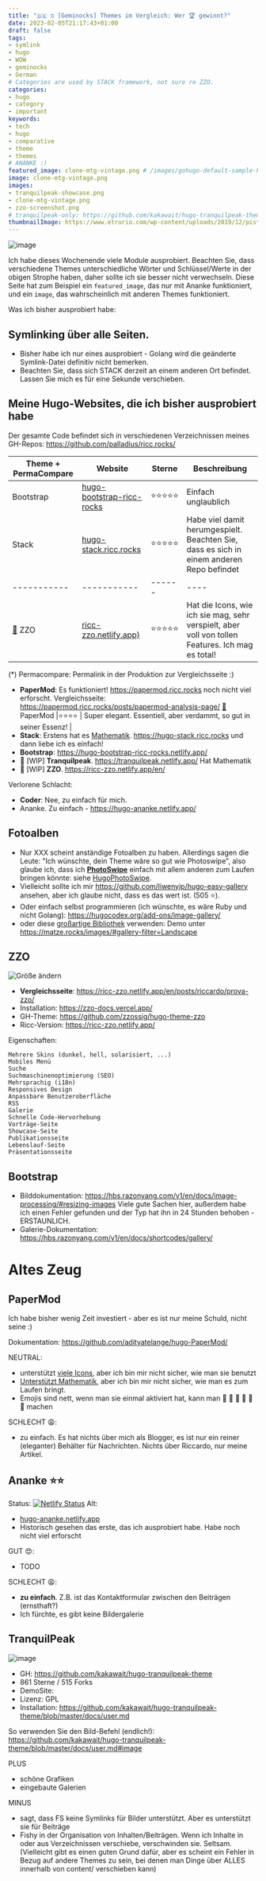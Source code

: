 ```yaml
---
title: "🇩🇪 ♊ [Geminocks] Themes im Vergleich: Wer 🏆 gewinnt?"
date: 2023-02-05T21:17:43+01:00
draft: false
tags:
- symlink
- hugo
- WOW
- geminocks
- German
# Categories are used by STACK framework, not sure re ZZO.
categories:
- hugo
- category
- important
keywords:
- tech
- hugo
- comparative
- theme
- themes
# ANANKE :)
featured_image: clone-mtg-vintage.png # /images/gohugo-default-sample-hero-image.jpg
image: clone-mtg-vintage.png
images:
- tranquilpeak-showcase.png
- clone-mtg-vintage.png
- zzo-screenshot.png
# tranquilpeak-only: https://github.com/kakawait/hugo-tranquilpeak-theme/blob/master/docs/user.md#image
thumbnailImage: https://www.etrurio.com/wp-content/uploads/2019/12/pistacchi-scaled.jpg
---
```


![image](clone-mtg-vintage.png)



Ich habe dieses Wochenende viele Module ausprobiert. Beachten Sie, dass verschiedene Themes unterschiedliche Wörter und Schlüssel/Werte in der obigen Strophe haben, daher sollte ich sie besser nicht verwechseln.
Diese Seite hat zum Beispiel ein `featured_image`, das nur mit Ananke funktioniert, und ein `image`, das wahrscheinlich mit anderen Themes funktioniert.

Was ich bisher ausprobiert habe:

## Symlinking über alle Seiten.

* Bisher habe ich nur eines ausprobiert - Golang wird die geänderte Symlink-Datei definitiv nicht bemerken.
* Beachten Sie, dass sich STACK derzeit an einem anderen Ort befindet. Lassen Sie mich es für eine Sekunde verschieben.

## Meine Hugo-Websites, die ich bisher ausprobiert habe

Der gesamte Code befindet sich in verschiedenen Verzeichnissen meines GH-Repos: https://github.com/palladius/ricc.rocks/

| Theme + PermaCompare | Website     | Sterne |  Beschreibung |
| ----------- | ----------- | ------ | ---- |
| Bootstrap   | [hugo-bootstrap-ricc-rocks](https://hugo-bootstrap-ricc-rocks.netlify.app/) | ⭐️⭐️⭐️⭐️⭐️ | Einfach unglaublich |
| Stack       | [hugo-stack.ricc.rocks](https://hugo-stack.ricc.rocks) |⭐️⭐️⭐️⭐️⭐️ | Habe viel damit herumgespielt. Beachten Sie, dass es sich in einem anderen Repo befindet |
| ----------- | ----------- | ------ | ----  |
| [🙉](https://ricc-zzo.netlify.app/en/posts/riccardo/prova-zzo/) ZZO         | [ricc-zzo.netlify.app)](https://ricc-zzo.netlify.app/en/) | ⭐️⭐️⭐️⭐️⭐️ | Hat die Icons, wie ich sie mag, sehr verspielt, aber voll von tollen Features. Ich mag es total!  |

(*) Permacompare: Permalink in der Produktion zur Vergleichsseite :)

* **PaperMod**: Es funktioniert! https://papermod.ricc.rocks	 noch nicht viel erforscht. Vergleichsseite: https://papermod.ricc.rocks/posts/papermod-analysis-page/  [🙉](https://ricc.rocks/posts/papermod-analysis-page/) PaperMod |⭐️⭐️⭐️⭐️   | Super elegant. Essentiell, aber verdammt, so gut in seiner Essenz! |
* **Stack**: Erstens hat es [Mathematik](https://dev.stack.jimmycai.com/p/math-typesetting/). https://hugo-stack.ricc.rocks  und dann liebe ich es einfach!
* **Bootstrap**: https://hugo-bootstrap-ricc-rocks.netlify.app/
* 🚧 [WIP] **Tranquilpeak**.  https://tranquilpeak.netlify.app/ Hat Mathematik
* 🚧 [WIP] **ZZO**. https://ricc-zzo.netlify.app/en/

Verlorene Schlacht:

* **Coder**: Nee, zu einfach für mich.
* Ananke. Zu einfach - https://hugo-ananke.netlify.app/

## Fotoalben

* Nur XXX scheint anständige Fotoalben zu haben. Allerdings sagen die Leute: "Ich wünschte, dein Theme wäre so gut wie Photoswipe", also glaube ich, dass ich [**PhotoSwipe**](https://photoswipe.com/) einfach mit allem anderen zum Laufen bringen könnte: siehe [HugoPhotoSwipe](https://github.com/GjjvdBurg/HugoPhotoSwipe).
* Vielleicht sollte ich mir https://github.com/liwenyip/hugo-easy-gallery ansehen, aber ich glaube nicht, dass es das wert ist. (505 ⭐️).
* Oder einfach selbst programmieren (ich wünschte, es wäre Ruby und nicht Golang): https://hugocodex.org/add-ons/image-gallery/
* oder diese [großartige Bibliothek](https://github.com/mfg92/hugo-shortcode-gallery) verwenden: Demo unter https://matze.rocks/images/#gallery-filter=Landscape



## ZZO

![Größe ändern](zzo-screenshot.png?width=300px)

* **Vergleichsseite**: https://ricc-zzo.netlify.app/en/posts/riccardo/prova-zzo/
* Installation: https://zzo-docs.vercel.app/
* GH-Theme: https://github.com/zzossig/hugo-theme-zzo
* Ricc-Version: https://ricc-zzo.netlify.app/

Eigenschaften:

```
Mehrere Skins (dunkel, hell, solarisiert, ...)
Mobiles Menü
Suche
Suchmaschinenoptimierung (SEO)
Mehrsprachig (i18n)
Responsives Design
Anpassbare Benutzeroberfläche
RSS
Galerie
Schnelle Code-Hervorhebung
Vorträge-Seite
Showcase-Seite
Publikationsseite
Lebenslauf-Seite
Präsentationsseite
```




## Bootstrap

* Bilddokumentation: https://hbs.razonyang.com/v1/en/docs/image-processing/#resizing-images Viele gute Sachen hier, außerdem habe ich einen Fehler gefunden und der Typ hat ihn in 24 Stunden behoben - ERSTAUNLICH.
* Galerie-Dokumentation: https://hbs.razonyang.com/v1/en/docs/shortcodes/gallery/




# Altes Zeug

## PaperMod

Ich habe bisher wenig Zeit investiert - aber es ist nur meine Schuld, nicht seine :)

Dokumentation: https://github.com/adityatelange/hugo-PaperMod/

NEUTRAL:

* unterstützt [viele Icons](https://adityatelange.github.io/hugo-PaperMod/posts/papermod/papermod-icons/#social-icons), aber ich bin mir nicht sicher, wie man sie benutzt
* [Unterstützt Mathematik](https://adityatelange.github.io/hugo-PaperMod/posts/math-typesetting/), aber ich bin mir nicht sicher, wie man es zum Laufen bringt.
* Emojis sind nett, wenn man sie einmal aktiviert hat, kann man 🙈 :see_no_evil: 🙉 :hear_no_evil: 🙊 :speak_no_evil: machen

SCHLECHT 😩:

* zu einfach. Es hat nichts über mich als Blogger, es ist nur ein reiner (eleganter) Behälter für Nachrichten. Nichts über Riccardo, nur meine Artikel.


## Ananke ⭐️⭐️

Status: [![Netlify Status](https://api.netlify.com/api/v1/badges/9c6fdacc-6b9f-4908-b3e5-57f1dc2b8f50/deploy-status)](https://app.netlify.com/sites/hugo-ananke/deploys)
Alt:
* [hugo-ananke.netlify.app](https://hugo-ananke.netlify.app)
* Historisch gesehen das erste, das ich ausprobiert habe. Habe noch nicht viel erforscht

GUT 😍:

* TODO

SCHLECHT 😩:

* **zu einfach**. Z.B. ist das Kontaktformular zwischen den Beiträgen (ernsthaft?)
* Ich fürchte, es gibt keine Bildergalerie


## TranquilPeak

![image](tranquilpeak-showcase.png)

* GH: https://github.com/kakawait/hugo-tranquilpeak-theme
* 861 Sterne / 515 Forks
* DemoSite:
* Lizenz: GPL
* Installation: https://github.com/kakawait/hugo-tranquilpeak-theme/blob/master/docs/user.md

So verwenden Sie den Bild-Befehl (endlich!): https://github.com/kakawait/hugo-tranquilpeak-theme/blob/master/docs/user.md#image


PLUS

* schöne Grafiken
* eingebaute Galerien

MINUS

* sagt, dass FS keine Symlinks für Bilder unterstützt. Aber es unterstützt sie für Beiträge
* Fishy in der Organisation von Inhalten/Beiträgen. Wenn ich Inhalte in oder aus Verzeichnissen verschiebe, verschwinden sie. Seltsam. (Vielleicht gibt es einen guten Grund dafür, aber es scheint ein Fehler in Bezug auf andere Themes zu sein, bei denen man Dinge über ALLES innerhalb von content/ verschieben kann)




